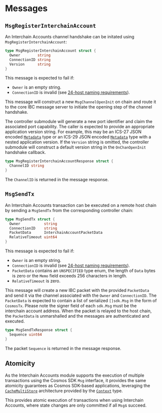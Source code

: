 <!--
order: 5
-->

# Messages

## `MsgRegisterInterchainAccount`

An Interchain Accounts channel handshake can be initated using `MsgRegisterInterchainAccount`:

```go
type MsgRegisterInterchainAccount struct {
  Owner        string
  ConnectionID string
  Version      string
}
```

This message is expected to fail if:

- `Owner` is an empty string.
- `ConnectionID` is invalid (see [24-host naming requirements](https://github.com/cosmos/ibc/blob/master/spec/core/ics-024-host-requirements/README.md#paths-identifiers-separators)).

This message will construct a new `MsgChannelOpenInit` on chain and route it to the core IBC message server to initiate the opening step of the channel handshake.

The controller submodule will generate a new port identifier and claim the associated port capability. The caller is expected to provide an appropriate application version string. For example, this may be an ICS-27 JSON encoded [`Metadata`](https://github.com/cosmos/ibc-go/blob/v6.0.0/proto/ibc/applications/interchain_accounts/v1/metadata.proto#L11) type or an ICS-29 JSON encoded [`Metadata`](https://github.com/cosmos/ibc-go/blob/v6.0.0/proto/ibc/applications/fee/v1/metadata.proto#L11) type with a nested application version.
If the `Version` string is omitted, the controller submodule will construct a default version string in the `OnChanOpenInit` handshake callback.

```go
type MsgRegisterInterchainAccountResponse struct {
  ChannelID string
}
```

The `ChannelID` is returned in the message response.

## `MsgSendTx`

An Interchain Accounts transaction can be executed on a remote host chain by sending a `MsgSendTx` from the corresponding controller chain:

```go
type MsgSendTx struct {
  Owner           string
  ConnectionID    string
  PacketData      InterchainAccountPacketData 
  RelativeTimeout uint64
}
```

This message is expected to fail if:

- `Owner` is an empty string.
- `ConnectionID` is invalid (see [24-host naming requirements](https://github.com/cosmos/ibc/blob/master/spec/core/ics-024-host-requirements/README.md#paths-identifiers-separators)).
- `PacketData` contains an `UNSPECIFIED` type enum, the length of `Data` bytes is zero or the `Memo` field exceeds 256 characters in length.
- `RelativeTimeout` is zero.

This message will create a new IBC packet with the provided `PacketData` and send it via the channel associated with the `Owner` and `ConnectionID`.
The `PacketData` is expected to contain a list of serialized `[]sdk.Msg` in the form of `CosmosTx`. Please note the signer field of each `sdk.Msg` must be the interchain account address.
When the packet is relayed to the host chain, the `PacketData` is unmarshalled and the messages are authenticated and executed.

```go
type MsgSendTxResponse struct {
  Sequence uint64
}
```

The packet `Sequence` is returned in the message response.

## Atomicity

As the Interchain Accounts module supports the execution of multiple transactions using the Cosmos SDK `Msg` interface, it provides the same atomicity guarantees as Cosmos SDK-based applications, leveraging the [`CacheMultiStore`](https://docs.cosmos.network/main/core/store.html#cachemultistore) architecture provided by the [`Context`](https://docs.cosmos.network/main/core/context.html) type.

This provides atomic execution of transactions when using Interchain Accounts, where state changes are only committed if all `Msg`s succeed.
